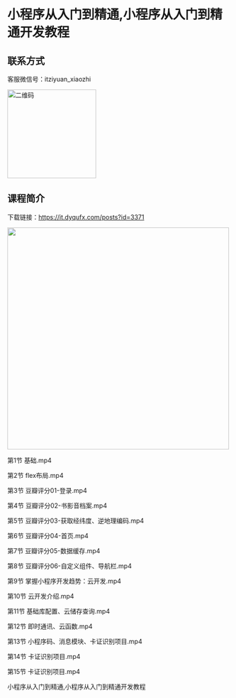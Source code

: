 # 小程序从入门到精通,小程序从入门到精通开发教程

## 联系方式

客服微信号：itziyuan_xiaozhi

<img src="https://ziyuanyun.oss-cn-guangzhou.aliyuncs.com/common/20240614073449/666b82192834a.jpg" width="200" height="200" alt="二维码">

## 课程简介

下载链接：https://it.dyqufx.com/posts?id=3371

<img src="https://ziyuanyun.oss-cn-guangzhou.aliyuncs.com/yun/20240515185136/664493b8a36c9.jpg" width="500" alt="">

  第1节 基础.mp4

 第2节 flex布局.mp4

 第3节 豆瓣评分01-登录.mp4

 第4节 豆瓣评分02-书影音档案.mp4

 第5节 豆瓣评分03-获取经纬度、逆地理编码.mp4

 第6节 豆瓣评分04-首页.mp4

 第7节 豆瓣评分05-数据缓存.mp4

 第8节 豆瓣评分06-自定义组件、导航栏.mp4

 第9节 掌握小程序开发趋势：云开发.mp4

 第10节 云开发介绍.mp4

 第11节 基础库配置、云储存查询.mp4

 第12节 即时通讯、云函数.mp4

 第13节 小程序码、消息模块、卡证识别项目.mp4

 第14节 卡证识别项目.mp4

 第15节 卡证识别项目.mp4

 小程序从入门到精通,小程序从入门到精通开发教程



 

  